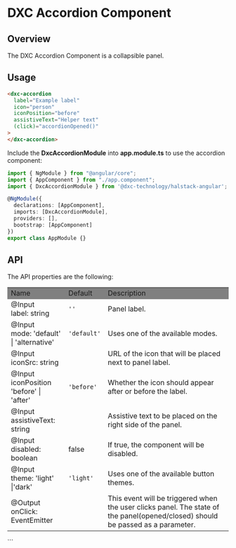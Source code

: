 # DXC Accordion Component

## Overview

The DXC Accordion Component is a collapsible panel.

## Usage

```html
<dxc-accordion
  label="Example label"
  icon="person"
  iconPosition="before"
  assistiveText="Helper text"
  (click)="accordionOpened()"  
>
</dxc-accordion>
```

Include the **DxcAccordionModule** into **app.module.ts** to use the accordion component:

```ts
import { NgModule } from "@angular/core";
import { AppComponent } from "./app.component";
import { DxcAccordionModule } from '@dxc-technology/halstack-angular';

@NgModule({
  declarations: [AppComponent],
  imports: [DxcAccordionModule],
  providers: [],
  bootstrap: [AppComponent]
})
export class AppModule {}
```

## API

The API properties are the following:

<table>
    <tr style="background-color: grey">
        <td>Name</td>
        <td>Default</td>
        <td>Description</td>
    </tr>
      <tr>
        <td>@Input<br>label: string</td>
        <td><code>''</code></td>
        <td>Panel label.</td>
    </tr>
    <tr>
        <td>@Input<br>mode: 'default' | 'alternative'</td>
        <td><code>'default'</code></td>
        <td>Uses one of the available modes.</td>
    </tr>
    <tr>
        <td>@Input<br>iconSrc: string</td>
        <td></td>
        <td>URL of the icon that will be placed next to panel label.</td>
    </tr>
    <tr>
        <td>@Input<br>iconPosition 'before' | 'after'</td>
        <td><code>'before'</code></td>
        <td>Whether the icon should appear after or before the label.</td>
    </tr>
    <tr>
        <td>@Input<br>assistiveText: string</td>
        <td></td>
        <td>Assistive text to be placed on the right side of the panel.</td>
    </tr>
    <tr>
        <td>@Input<br>disabled: boolean</td>
        <td>false</td>
        <td>If true, the component will be disabled.</td>
    </tr>
    <tr>
        <td>@Input<br>theme: 'light' |'dark'</td>
        <td><code>'light'</code></td>
        <td>Uses one of the available button themes.</td>
    </tr>
    <tr>
        <td>@Output<br>onClick: EventEmitter</td>
        <td></td>
        <td>This event will be triggered when the user clicks panel. The state of the panel(opened/closed) should be passed as a parameter.</td>
    </tr>
</table>
```